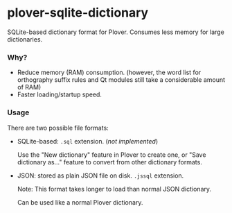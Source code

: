 # plover-sqlite-dictionary
SQLite-based dictionary format for Plover. Consumes less memory for large dictionaries.

### Why?

* Reduce memory (RAM) consumption.  (however, the word list for orthography
  suffix rules and Qt modules still take a considerable amount of RAM)
* Faster loading/startup speed.

### Usage

There are two possible file formats:

* SQLite-based: `.sql` extension. (*not implemented*)

   Use the "New dictionary" feature in Plover to create one, or "Save dictionary as..." feature
   to convert from other dictionary formats.

* JSON: stored as plain JSON file on disk. `.jssql` extension.

   Note: This format takes longer to load than normal JSON dictionary.

   Can be used like a normal Plover dictionary.
